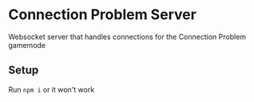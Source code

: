 # Connection Problem Server

Websocket server that handles connections for the Connection Problem gamemode

## Setup

Run `npm i` or it won't work
